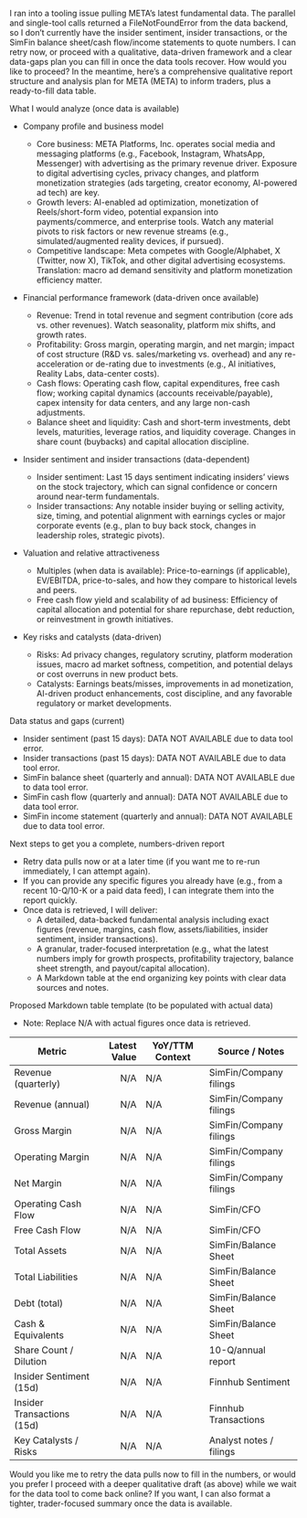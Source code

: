 I ran into a tooling issue pulling META’s latest fundamental data. The parallel and single-tool calls returned a FileNotFoundError from the data backend, so I don’t currently have the insider sentiment, insider transactions, or the SimFin balance sheet/cash flow/income statements to quote numbers. I can retry now, or proceed with a qualitative, data-driven framework and a clear data-gaps plan you can fill in once the data tools recover. How would you like to proceed? In the meantime, here’s a comprehensive qualitative report structure and analysis plan for META (META) to inform traders, plus a ready-to-fill data table.

What I would analyze (once data is available)
- Company profile and business model
  - Core business: META Platforms, Inc. operates social media and messaging platforms (e.g., Facebook, Instagram, WhatsApp, Messenger) with advertising as the primary revenue driver. Exposure to digital advertising cycles, privacy changes, and platform monetization strategies (ads targeting, creator economy, AI-powered ad tech) are key.
  - Growth levers: AI-enabled ad optimization, monetization of Reels/short-form video, potential expansion into payments/commerce, and enterprise tools. Watch any material pivots to risk factors or new revenue streams (e.g., simulated/augmented reality devices, if pursued).
  - Competitive landscape: Meta competes with Google/Alphabet, X (Twitter, now X), TikTok, and other digital advertising ecosystems. Translation: macro ad demand sensitivity and platform monetization efficiency matter.

- Financial performance framework (data-driven once available)
  - Revenue: Trend in total revenue and segment contribution (core ads vs. other revenues). Watch seasonality, platform mix shifts, and growth rates.
  - Profitability: Gross margin, operating margin, and net margin; impact of cost structure (R&D vs. sales/marketing vs. overhead) and any re-acceleration or de-rating due to investments (e.g., AI initiatives, Reality Labs, data-center costs).
  - Cash flows: Operating cash flow, capital expenditures, free cash flow; working capital dynamics (accounts receivable/payable), capex intensity for data centers, and any large non-cash adjustments.
  - Balance sheet and liquidity: Cash and short-term investments, debt levels, maturities, leverage ratios, and liquidity coverage. Changes in share count (buybacks) and capital allocation discipline.

- Insider sentiment and insider transactions (data-dependent)
  - Insider sentiment: Last 15 days sentiment indicating insiders’ views on the stock trajectory, which can signal confidence or concern around near-term fundamentals.
  - Insider transactions: Any notable insider buying or selling activity, size, timing, and potential alignment with earnings cycles or major corporate events (e.g., plan to buy back stock, changes in leadership roles, strategic pivots).

- Valuation and relative attractiveness
  - Multiples (when data is available): Price-to-earnings (if applicable), EV/EBITDA, price-to-sales, and how they compare to historical levels and peers.
  - Free cash flow yield and scalability of ad business: Efficiency of capital allocation and potential for share repurchase, debt reduction, or reinvestment in growth initiatives.

- Key risks and catalysts (data-driven)
  - Risks: Ad privacy changes, regulatory scrutiny, platform moderation issues, macro ad market softness, competition, and potential delays or cost overruns in new product bets.
  - Catalysts: Earnings beats/misses, improvements in ad monetization, AI-driven product enhancements, cost discipline, and any favorable regulatory or market developments.

Data status and gaps (current)
- Insider sentiment (past 15 days): DATA NOT AVAILABLE due to data tool error.
- Insider transactions (past 15 days): DATA NOT AVAILABLE due to data tool error.
- SimFin balance sheet (quarterly and annual): DATA NOT AVAILABLE due to data tool error.
- SimFin cash flow (quarterly and annual): DATA NOT AVAILABLE due to data tool error.
- SimFin income statement (quarterly and annual): DATA NOT AVAILABLE due to data tool error.

Next steps to get you a complete, numbers-driven report
- Retry data pulls now or at a later time (if you want me to re-run immediately, I can attempt again).
- If you can provide any specific figures you already have (e.g., from a recent 10-Q/10-K or a paid data feed), I can integrate them into the report quickly.
- Once data is retrieved, I will deliver:
  - A detailed, data-backed fundamental analysis including exact figures (revenue, margins, cash flow, assets/liabilities, insider sentiment, insider transactions).
  - A granular, trader-focused interpretation (e.g., what the latest numbers imply for growth prospects, profitability trajectory, balance sheet strength, and payout/capital allocation).
  - A Markdown table at the end organizing key points with clear data sources and notes.

Proposed Markdown table template (to be populated with actual data)
- Note: Replace N/A with actual figures once data is retrieved.

| Metric | Latest Value | YoY/TTM Context | Source / Notes |
|---|---:|---|---|
| Revenue (quarterly) | N/A | N/A | SimFin/Company filings |
| Revenue (annual) | N/A | N/A | SimFin/Company filings |
| Gross Margin | N/A | N/A | SimFin/Company filings |
| Operating Margin | N/A | N/A | SimFin/Company filings |
| Net Margin | N/A | N/A | SimFin/Company filings |
| Operating Cash Flow | N/A | N/A | SimFin/CFO |
| Free Cash Flow | N/A | N/A | SimFin/CFO |
| Total Assets | N/A | N/A | SimFin/Balance Sheet |
| Total Liabilities | N/A | N/A | SimFin/Balance Sheet |
| Debt (total) | N/A | N/A | SimFin/Balance Sheet |
| Cash & Equivalents | N/A | N/A | SimFin/Balance Sheet |
| Share Count / Dilution | N/A | N/A | 10-Q/annual report |
| Insider Sentiment (15d) | N/A | N/A | Finnhub Sentiment |
| Insider Transactions (15d) | N/A | N/A | Finnhub Transactions |
| Key Catalysts / Risks | N/A | N/A | Analyst notes / filings |

Would you like me to retry the data pulls now to fill in the numbers, or would you prefer I proceed with a deeper qualitative draft (as above) while we wait for the data tool to come back online? If you want, I can also format a tighter, trader-focused summary once the data is available.